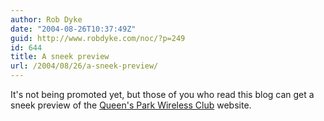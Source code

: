 ```yaml
---
author: Rob Dyke
date: "2004-08-26T10:37:49Z"
guid: http://www.robdyke.com/noc/?p=249
id: 644
title: A sneek preview
url: /2004/08/26/a-sneek-preview/
---
```

It's not being promoted yet, but those of you who read this blog can get a sneek preview of the [Queen's Park Wireless Club](http://www.queenspark.me.uk) website.